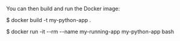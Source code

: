 You can then build and run the Docker image:

$ docker build -t my-python-app .

$ docker run -it --rm --name my-running-app my-python-app bash
